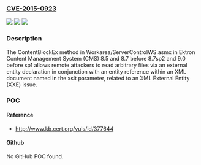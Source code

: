 ### [CVE-2015-0923](https://cve.mitre.org/cgi-bin/cvename.cgi?name=CVE-2015-0923)
![](https://img.shields.io/static/v1?label=Product&message=n%2Fa&color=blue)
![](https://img.shields.io/static/v1?label=Version&message=n%2Fa&color=blue)
![](https://img.shields.io/static/v1?label=Vulnerability&message=n%2Fa&color=brighgreen)

### Description

The ContentBlockEx method in Workarea/ServerControlWS.asmx in Ektron Content Management System (CMS) 8.5 and 8.7 before 8.7sp2 and 9.0 before sp1 allows remote attackers to read arbitrary files via an external entity declaration in conjunction with an entity reference within an XML document named in the xslt parameter, related to an XML External Entity (XXE) issue.

### POC

#### Reference
- http://www.kb.cert.org/vuls/id/377644

#### Github
No GitHub POC found.

